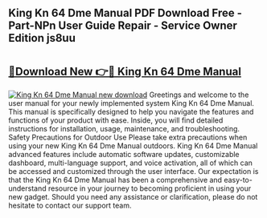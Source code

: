 ## King Kn 64 Dme Manual PDF Download Free - Part-NPn User Guide Repair - Service Owner Edition js8uu

# <h2><a href="http://bc70899.oget.top/?id=King+Kn+64+Dme+Manual">🔗Download New 👉🔴 King Kn 64 Dme Manual</a></h2>

[![King Kn 64 Dme Manual new download](https://i.imgur.com/5g1atiW.png)](http://bc70899.oget.top/?id=King+Kn+64+Dme+Manual)
Greetings and welcome to the user manual for your newly implemented system King Kn 64 Dme Manual. This manual is specifically designed to help you navigate the features and functions of your product with ease. Inside, you will find detailed instructions for installation, usage, maintenance, and troubleshooting. Safety Precautions for Outdoor Use Please take extra precautions when using your new King Kn 64 Dme Manual outdoors. King Kn 64 Dme Manual advanced features include automatic software updates, customizable dashboard, multi-language support, and voice activation, all of which can be accessed and customized through the user interface. Our expectation is that the King Kn 64 Dme Manual has been a comprehensive and easy-to-understand resource in your journey to becoming proficient in using your new gadget. Should you need any assistance or clarification, please do not hesitate to contact our support team.
